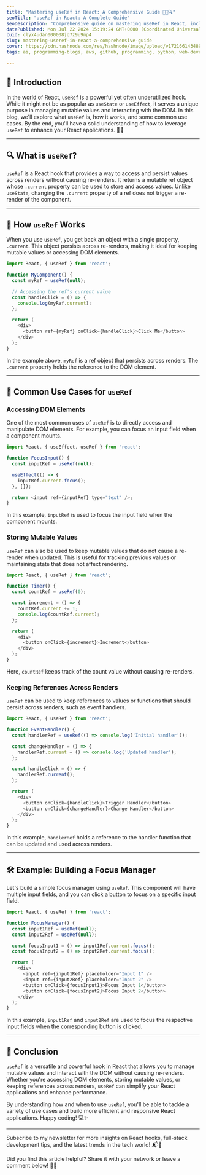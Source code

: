 ```yaml
---
title: "Mastering useRef in React: A Comprehensive Guide 🧑‍💻🔍"
seoTitle: "useRef in React: A Complete Guide"
seoDescription: "Comprehensive guide on mastering useRef in React, including how it works and common use cases to enhance your applications. 🚀✨"
datePublished: Mon Jul 22 2024 15:19:24 GMT+0000 (Coordinated Universal Time)
cuid: clyx4udan000008jq7z9u9mp4
slug: mastering-useref-in-react-a-comprehensive-guide
cover: https://cdn.hashnode.com/res/hashnode/image/upload/v1721661434898/87756ae5-8de4-42a3-941c-d8a7af5b88ec.jpeg
tags: ai, programming-blogs, aws, github, programming, python, web-development, nodejs, machine-learning, kubernetes, webdev, python3, reactjs, devops, ethereum

---
```


## 🌟 Introduction

In the world of React, `useRef` is a powerful yet often underutilized hook. While it might not be as popular as `useState` or `useEffect`, it serves a unique purpose in managing mutable values and interacting with the DOM. In this blog, we'll explore what `useRef` is, how it works, and some common use cases. By the end, you'll have a solid understanding of how to leverage `useRef` to enhance your React applications. 🚀✨

---

## 🔍 What is `useRef`?

`useRef` is a React hook that provides a way to access and persist values across renders without causing re-renders. It returns a mutable ref object whose `.current` property can be used to store and access values. Unlike `useState`, changing the `.current` property of a ref does not trigger a re-render of the component.

---

## 🔄 How `useRef` Works

When you use `useRef`, you get back an object with a single property, `.current`. This object persists across re-renders, making it ideal for keeping mutable values or accessing DOM elements.

```javascript
import React, { useRef } from 'react';

function MyComponent() {
  const myRef = useRef(null);

  // Accessing the ref's current value
  const handleClick = () => {
    console.log(myRef.current);
  };

  return (
    <div>
      <button ref={myRef} onClick={handleClick}>Click Me</button>
    </div>
  );
}
```

In the example above, `myRef` is a ref object that persists across renders. The `.current` property holds the reference to the DOM element.

---

## 📌 Common Use Cases for `useRef`

### Accessing DOM Elements

One of the most common uses of `useRef` is to directly access and manipulate DOM elements. For example, you can focus an input field when a component mounts.

```javascript
import React, { useEffect, useRef } from 'react';

function FocusInput() {
  const inputRef = useRef(null);

  useEffect(() => {
    inputRef.current.focus();
  }, []);

  return <input ref={inputRef} type="text" />;
}
```

In this example, `inputRef` is used to focus the input field when the component mounts.

### Storing Mutable Values

`useRef` can also be used to keep mutable values that do not cause a re-render when updated. This is useful for tracking previous values or maintaining state that does not affect rendering.

```javascript
import React, { useRef } from 'react';

function Timer() {
  const countRef = useRef(0);

  const increment = () => {
    countRef.current += 1;
    console.log(countRef.current);
  };

  return (
    <div>
      <button onClick={increment}>Increment</button>
    </div>
  );
}
```

Here, `countRef` keeps track of the count value without causing re-renders.

### Keeping References Across Renders

`useRef` can be used to keep references to values or functions that should persist across renders, such as event handlers.

```javascript
import React, { useRef } from 'react';

function EventHandler() {
  const handlerRef = useRef(() => console.log('Initial handler'));

  const changeHandler = () => {
    handlerRef.current = () => console.log('Updated handler');
  };

  const handleClick = () => {
    handlerRef.current();
  };

  return (
    <div>
      <button onClick={handleClick}>Trigger Handler</button>
      <button onClick={changeHandler}>Change Handler</button>
    </div>
  );
}
```

In this example, `handlerRef` holds a reference to the handler function that can be updated and used across renders.

---

## 🛠️ Example: Building a Focus Manager

Let's build a simple focus manager using `useRef`. This component will have multiple input fields, and you can click a button to focus on a specific input field.

```javascript
import React, { useRef } from 'react';

function FocusManager() {
  const input1Ref = useRef(null);
  const input2Ref = useRef(null);

  const focusInput1 = () => input1Ref.current.focus();
  const focusInput2 = () => input2Ref.current.focus();

  return (
    <div>
      <input ref={input1Ref} placeholder="Input 1" />
      <input ref={input2Ref} placeholder="Input 2" />
      <button onClick={focusInput1}>Focus Input 1</button>
      <button onClick={focusInput2}>Focus Input 2</button>
    </div>
  );
}
```

In this example, `input1Ref` and `input2Ref` are used to focus the respective input fields when the corresponding button is clicked.

---

## 🎉 Conclusion

`useRef` is a versatile and powerful hook in React that allows you to manage mutable values and interact with the DOM without causing re-renders. Whether you're accessing DOM elements, storing mutable values, or keeping references across renders, `useRef` can simplify your React applications and enhance performance.

By understanding how and when to use `useRef`, you'll be able to tackle a variety of use cases and build more efficient and responsive React applications. Happy coding! 💻✨

---

Subscribe to my newsletter for more insights on React hooks, full-stack development tips, and the latest trends in the tech world! 📬🚀

Did you find this article helpful? Share it with your network or leave a comment below! 🙌💬